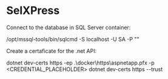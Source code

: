 # SelXPress

Connect to the database in SQL Server container:

/opt/mssql-tools/bin/sqlcmd -S localhost -U SA -P "<Password>"

Create a certaficate for the .net API:

dotnet dev-certs https -ep .\docker\https\aspnetapp.pfx -p <CREDENTIAL_PLACEHOLDER>
dotnet dev-certs https --trust